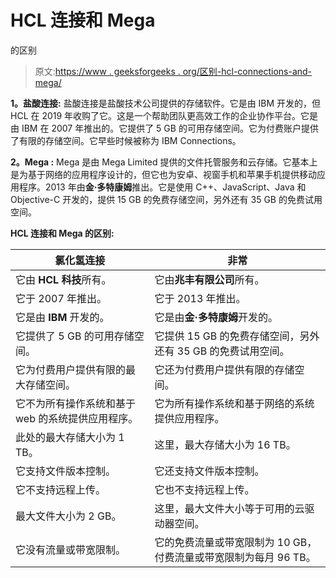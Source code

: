 # HCL 连接和 Mega

的区别

> 原文:[https://www . geeksforgeeks . org/区别-hcl-connections-and-mega/](https://www.geeksforgeeks.org/difference-between-hcl-connections-and-mega/)

**1。盐酸连接:**
盐酸连接是盐酸技术公司提供的存储软件。它是由 IBM 开发的，但 HCL 在 2019 年收购了它。这是一个帮助团队更高效工作的企业协作平台。它是由 IBM 在 2007 年推出的。它提供了 5 GB 的可用存储空间。它为付费账户提供了有限的存储空间。它早些时候被称为 IBM Connections。

**2。Mega :**
Mega 是由 Mega Limited 提供的文件托管服务和云存储。它基本上是为基于网络的应用程序设计的，但它也为安卓、视窗手机和苹果手机提供移动应用程序。2013 年由**金·多特康姆**推出。它是使用 C++、JavaScript、Java 和 Objective-C 开发的，提供 15 GB 的免费存储空间，另外还有 35 GB 的免费试用空间。

**HCL 连接和 Mega 的区别:**

<center>

| 氯化氢连接 | 非常 |
| --- | --- |
| 它由 **HCL 科技**所有。 | 它由**兆丰有限公司**所有。 |
| 它于 2007 年推出。 | 它于 2013 年推出。 |
| 它是由 **IBM** 开发的。 | 它是由**金·多特康姆**开发的。 |
| 它提供了 5 GB 的可用存储空间。 | 它提供 15 GB 的免费存储空间，另外还有 35 GB 的免费试用空间。 |
| 它为付费用户提供有限的最大存储空间。 | 它还为付费用户提供有限的存储空间。 |
| 它不为所有操作系统和基于 web 的系统提供应用程序。 | 它为所有操作系统和基于网络的系统提供应用程序。 |
| 此处的最大存储大小为 1 TB。 | 这里，最大存储大小为 16 TB。 |
| 它支持文件版本控制。 | 它还支持文件版本控制。 |
| 它不支持远程上传。 | 它也不支持远程上传。 |
| 最大文件大小为 2 GB。 | 这里，最大文件大小等于可用的云驱动器空间。 |
| 它没有流量或带宽限制。 | 它的免费流量或带宽限制为 10 GB，付费流量或带宽限制为每月 96 TB。 |

</center>